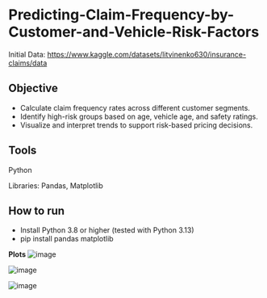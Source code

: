 # Predicting-Claim-Frequency-by-Customer-and-Vehicle-Risk-Factors

Initial Data: https://www.kaggle.com/datasets/litvinenko630/insurance-claims/data 

## Objective

- Calculate claim frequency rates across different customer segments.
- Identify high-risk groups based on age, vehicle age, and safety ratings.
- Visualize and interpret trends to support risk-based pricing decisions.

## Tools

Python

Libraries: Pandas, Matplotlib

## How to run

- Install Python 3.8 or higher (tested with Python 3.13)
- pip install pandas matplotlib


**Plots**
![image](https://github.com/user-attachments/assets/6817aa1b-52c9-4d2f-83bd-7b84f3047d26)

![image](https://github.com/user-attachments/assets/bfbd236b-48ea-4c65-884d-6b557d5e4c84)

![image](https://github.com/user-attachments/assets/d7b10fa0-55b4-4aa3-9879-8d8906af6322)
